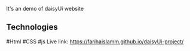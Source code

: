 It's an demo of daisyUi website

## Technologies
#Html
#CSS
#js
Live link: https://farihaislamm.github.io/daisyUi-project/